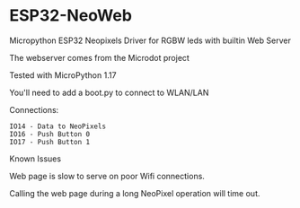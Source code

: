 # ESP32-NeoWeb
Micropython ESP32 Neopixels Driver for RGBW leds with builtin Web Server

The webserver comes from the Microdot project

Tested with MicroPython 1.17

You'll need to add a boot.py to connect to WLAN/LAN

Connections:

	IO14 - Data to NeoPixels
	IO16 - Push Button 0
	IO17 - Push Button 1

Known Issues

Web page is slow to serve on poor Wifi connections.

Calling the web page during a long NeoPixel operation will time out.